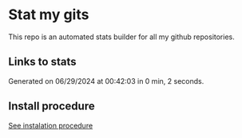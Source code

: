 # Stat my gits

This repo is an automated stats builder for all my github repositories.

## Links to stats


Generated on 06/29/2024 at 00:42:03 in 0 min, 2 seconds.

## Install procedure

[See instalation procedure](./src/install.md)
